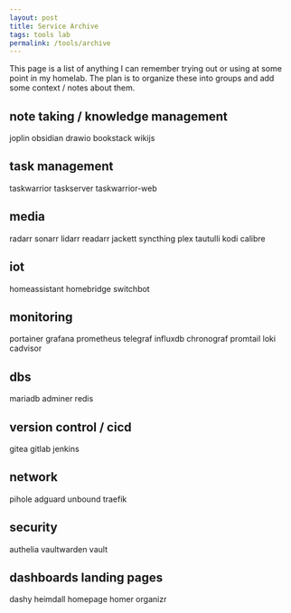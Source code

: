 ```yaml
---
layout: post
title: Service Archive
tags: tools lab
permalink: /tools/archive
---
```


This page is a list of anything I can remember trying out or using at some point in my homelab. The plan is to organize these into groups and add some context / notes about them.

## note taking / knowledge management

joplin
obsidian
drawio
bookstack
wikijs

## task management

taskwarrior
taskserver
taskwarrior-web

## media

radarr
sonarr
lidarr
readarr
jackett
syncthing
plex
tautulli
kodi
calibre

## iot

homeassistant
homebridge
switchbot

## monitoring

portainer
grafana
prometheus
telegraf
influxdb
chronograf
promtail
loki
cadvisor

## dbs

mariadb
adminer
redis

## version control / cicd

gitea
gitlab
jenkins

## network

pihole
adguard
unbound
traefik

## security

authelia
vaultwarden
vault

## dashboards landing pages

dashy
heimdall
homepage
homer
organizr



